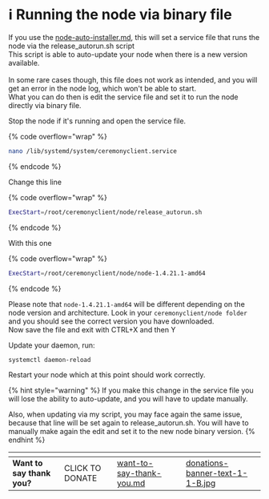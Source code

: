 # ℹ️ Running the node via binary file

If you use the [node-auto-installer.md](../../node-auto-installer.md "mention"), this will set a service file that runs the node via the release\_autorun.sh script\
This script is able to auto-update your node when there is a new version available.\
\
In some rare cases though, this file does not work as intended, and you will get an error in the node log, which won't be able to start.\
What you can do then is edit the service file and set it to run the node directly via binary file.

Stop the node if it's running and open the service file.

{% code overflow="wrap" %}
```bash
nano /lib/systemd/system/ceremonyclient.service
```
{% endcode %}

Change this line

{% code overflow="wrap" %}
```bash
ExecStart=/root/ceremonyclient/node/release_autorun.sh
```
{% endcode %}

With this one

{% code overflow="wrap" %}
```bash
ExecStart=/root/ceremonyclient/node/node-1.4.21.1-amd64
```
{% endcode %}

Please note that `node-1.4.21.1-amd64` will be different depending on the node version and architecture. Look in your `ceremonyclient/node folder`  and you should see the correct version you have downloaded.\
Now save the file and exit with CTRL+X and then Y

Update your daemon, run:

```sh
systemctl daemon-reload
```

Restart your node which at this point should work correctly.

{% hint style="warning" %}
If you make this change in the service file you will lose the ability to auto-update, and you will have to update manually.&#x20;

Also, when updating via my script, you may face again the same issue, because that line will be set again to release\_autorun.sh.  You will have to manually make again the edit and set it to the new node binary version.
{% endhint %}

<table data-card-size="large" data-column-title-hidden data-view="cards" data-full-width="false"><thead><tr><th></th><th></th><th data-hidden data-card-target data-type="content-ref"></th><th data-hidden></th><th data-hidden data-card-cover data-type="files"></th></tr></thead><tbody><tr><td><strong>Want to say thank you?</strong></td><td>CLICK TO DONATE</td><td><a href="../../want-to-say-thank-you.md">want-to-say-thank-you.md</a></td><td></td><td><a href="../../.gitbook/assets/donations-banner-text-1-1-B.jpg">donations-banner-text-1-1-B.jpg</a></td></tr></tbody></table>
